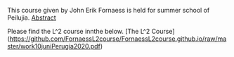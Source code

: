 This course given by John Erik Fornaess is held for summer school of Peilujia.
[Abstract](https://github.com/FornaessL2course/FornaessL2course.github.io/raw/master/The%20Abstract%20for%20L%5E2%20course.pdf)

Please find the L^2 course innthe below.
[The L^2 Course]
(https://github.com/FornaessL2course/FornaessL2course.github.io/raw/master/work10juniPerugia2020.pdf)
